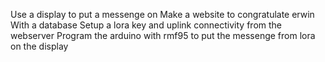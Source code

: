 Use a display to put a messenge on
Make a website to congratulate erwin
With a database
Setup a lora key and uplink connectivity from the webserver
Program the arduino with rmf95 to put the messenge from lora on the display
